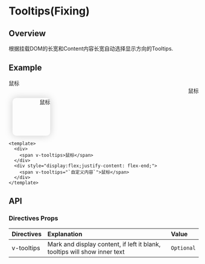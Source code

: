 # Tooltips(Fixing)
## Overview
 根据挂载DOM的长宽和Content内容长宽自动选择显示方向的Tooltips.
## Example

<div>
  <ClientOnly>
    <span v-tooltips>鼠标</span>
  </ClientOnly>
</div> 
<div 
style="display:flex;
      justify-content:flex-end;">
  <ClientOnly>
    <span v-tooltips="`自定义内容`">鼠标</span>
  </ClientOnly>
</div>
<ClientOnly>  
  <div v-tooltips="`自定义内容`" 
  style="display:flex;
        justify-content: flex-end;width:100px;
        height:100px;
        box-shadow:0 0 20px #ccc;
        border-radius:10px;
        margin:10px">
  鼠标
  </div> 
</ClientOnly>

```vue
<template>
  <div>
    <span v-tooltips>鼠标</span>
  </div>
  <div style="display:flex;justify-content: flex-end;">
    <span v-tooltips="`自定义内容`">鼠标</span>
  </div>
</template>
```
## API

### Directives Props
|Directives|Explanation|Value|
|:----------|:-----------|:------------|
|v-tooltips|Mark and display content, if left it blank, tooltips will show inner text | `Optional` | 